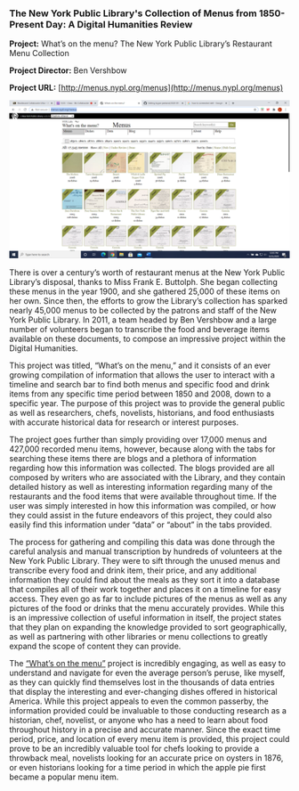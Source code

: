 
### **The New York Public Library's Collection of Menus from 1850-Present Day: A Digital Humanities Review**

**Project:** What’s on the menu? The New York Public Library’s Restaurant Menu Collection

**Project Director:** Ben Vershbow

**Project URL:** [http://menus.nypl.org/menus](http://menus.nypl.org/menus)

![Whats on the menu screenshot](https://github.com/logan-penland/logan-penland/blob/master/images/Menu%20Screenshot.png?raw=true)

There is over a century’s worth of restaurant menus at the New York Public Library’s disposal, thanks to Miss Frank E. Buttolph. She began collecting these menus in the year 1900, and she gathered 25,000 of these items on her own. Since then, the efforts to grow the Library’s collection has sparked nearly 45,000 menus to be collected by the patrons and staff of the New York Public Library. In 2011, a team headed by Ben Vershbow and a large number of volunteers began to transcribe the food and beverage items available on these documents, to compose an impressive project within the Digital Humanities.
	
  
  This project was titled, “What’s on the menu,” and it consists of an ever growing compilation of information that allows the user to interact with a timeline and search bar to find both menus and specific food and drink items from any specific time period between 1850 and 2008, down to a specific year. The purpose of this project was to provide the general public as well as researchers, chefs, novelists, historians, and food enthusiasts with accurate historical data for research or interest purposes. 
	
  
  The project goes further than simply providing over 17,000 menus and 427,000 recorded menu items, however, because along with the tabs for searching these items there are blogs and a plethora of information regarding how this information was collected. The blogs provided are all composed by writers who are associated with the Library, and they contain detailed history as well as interesting information regarding many of the restaurants and the food items that were available throughout time. If the user was simply interested in how this information was compiled, or how they could assist in the future endeavors of this project, they could also easily find this information under “data” or “about” in the tabs provided. 
	
  
  The process for gathering and compiling this data was done through the careful analysis and manual transcription by hundreds of volunteers at the New York Public Library. They were to sift through the unused menus and transcribe every food and drink item, their price, and any additional information they could find about the meals as they sort it into a database that compiles all of their work together and places it on a timeline for easy access. They even go as far to include pictures of the menus as well as any pictures of the food or drinks that the menu accurately provides. While this is an impressive collection of useful information in itself, the project states that they plan on expanding the knowledge provided to sort geographically, as well as partnering with other libraries or menu collections to greatly expand the scope of content they can provide. 


The [“What’s on the menu”](http://menus.nypl.org/menus) project is incredibly engaging, as well as easy to understand and navigate for even the average person’s peruse, like myself, as they can quickly find themselves lost in the thousands of data entries that display the interesting and ever-changing dishes offered in historical America. While this project appeals to even the common passerby, the information provided could be invaluable to those conducting research as a historian, chef, novelist, or anyone who has a need to learn about food throughout history in a precise and accurate manner. Since the exact time period, price, and location of every menu item is provided, this project could prove to be an incredibly valuable tool for chefs looking to provide a throwback meal, novelists looking for an accurate price on oysters in 1876, or even historians looking for a time period in which the apple pie first became a popular menu item. 


